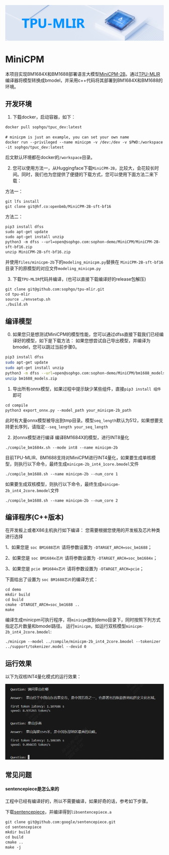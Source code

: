 ![](./assets/sophgo_chip.png)

# MiniCPM

本项目实现BM1684X和BM1688部署语言大模型[MiniCPM-2B](https://huggingface.co/openbmb/MiniCPM-2B-sft-bf16)。通过[TPU-MLIR](https://github.com/sophgo/tpu-mlir)编译器将模型转换成bmodel，并采用c++代码将其部署到BM1684X和BM1688的环境。


## 开发环境

1. 下载docker，启动容器，如下：

``` shell
docker pull sophgo/tpuc_dev:latest

# minicpm is just an example, you can set your own name
docker run --privileged --name minicpm -v /dev:/dev -v $PWD:/workspace -it sophgo/tpuc_dev:latest
```
后文默认环境都在docker的`/workspace`目录。


2. 您可以使用方法一，从Huggingface下载`MiniCPM-2B`，比较大，会花较长时间。同时，我们也为您提供了便捷的下载方式，您可以使用下面方法二来下载：

方法一：
``` shell
git lfs install
git clone git@hf.co:openbmb/MiniCPM-2B-sft-bf16
```

方法二：
``` shell
pip3 install dfss
sudo apt-get update
sudo apt-get install unzip
python3 -m dfss --url=open@sophgo.com:sophon-demo/MiniCPM/MiniCPM-2B-sft-bf16.zip
unzip MiniCPM-2B-sft-bf16.zip
```

并使用`files/minicpm-2b`下的`modeling_minicpm.py`替换在 `MiniCPM-2B-sft-bf16` 目录下的原模型的对应文件`modeling_minicpm.py`

3. 下载`TPU-MLIR`代码并编译，(也可以直接下载编译好的release包解压)

``` shell
git clone git@github.com:sophgo/tpu-mlir.git
cd tpu-mlir
source ./envsetup.sh
./build.sh
```

## 编译模型
0. 如果您只是想测试MiniCPM的模型性能，您可以通过dfss直接下载我们已经编译好的模型，如下是下载方法：
如果您想尝试自己导出模型，并编译为bmodel，您可以跳过当前步骤0。
```bash
pip3 install dfss
sudo apt-get update
sudo apt-get install unzip
python3 -m dfss --url=open@sophgo.com:sophon-demo/MiniCPM/bm1688_models.zip
unzip bm1688_models.zip
```

1. 导出所有onnx模型，如果过程中提示缺少某些组件，直接`pip3 install 组件`即可

``` shell
cd compile
python3 export_onnx.py --model_path your_minicpm-2b_path
```
此时有大量onnx模型被导出到tmp目录。模型`seq_length`默认为512，如果想要支持更长序列，请指定`--seq_length your_seq_length`

2. 对onnx模型进行编译
编译BM1684X的模型，进行INT8量化
```shell
./compile_bm1684x.sh --mode int8 --name minicpm-2b
```

目前TPU-MLIR、BM1688支持对MiniCPM进行INT4量化，如果要生成单核模型，则执行以下命令，最终生成`minicpm-2b_int4_1core.bmodel`文件

```shell
./compile_bm1688.sh --name minicpm-2b --num_core 1 
```

如果要生成双核模型，则执行以下命令，最终生成`minicpm-2b_int4_2core.bmodel`文件

```shell
./compile_bm1688.sh --name minicpm-2b --num_core 2 
```

## 编译程序(C++版本)

在开发板上或者X86主机执行如下编译：
您需要根据您使用的开发板及芯片种类进行选择

1、如果您是 `soc BM1688芯片` 请将参数设置为 `-DTARGET_ARCH=soc_bm1688`；

2、如果您是 `soc BM1684x芯片` 请将参数设置为 `-DTARGET_ARCH=soc_bm1684x`；

3、如果您是 `pcie BM1684x芯片` 请将参数设置为 `-DTARGET_ARCH=pcie`；

下面给出了设置为 `soc BM1688芯片`的编译方式：
```shell
cd demo
mkdir build
cd build
cmake -DTARGET_ARCH=soc_bm1688 ..
make
```

编译生成minicpm可执行程序，将`minicpm`放到demo目录下，同时按照下列方式指定芯片数量和bmodel路径。
运行`minicpm`，如运行双核模型`minicpm-2b_int4_2core.bmodel`:
```shell
./minicpm --model ../compile/minicpm-2b_int4_2core.bmodel --tokenizer ../support/tokenizer.model --devid 0
```

## 运行效果

以下为双核INT4量化模式的运行效果：

![](./assets/Show_Results.png)


## 常见问题

#### sentencepiece是怎么来的

工程中已经有编译好的，所以不需要编译，如果好奇的话，参考如下步骤。

下载[sentencepiece](https://github.com/google/sentencepiece)，并编译得到`libsentencepiece.a`

```shell
git clone git@github.com:google/sentencepiece.git
cd sentencepiece
mkdir build
cd build
cmake ..
make -j
```
